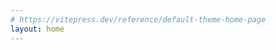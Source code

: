 ```yaml
---
# https://vitepress.dev/reference/default-theme-home-page
layout: home
---
```


<home />

<script setup>
import Home from './components/home.vue'
</script>
